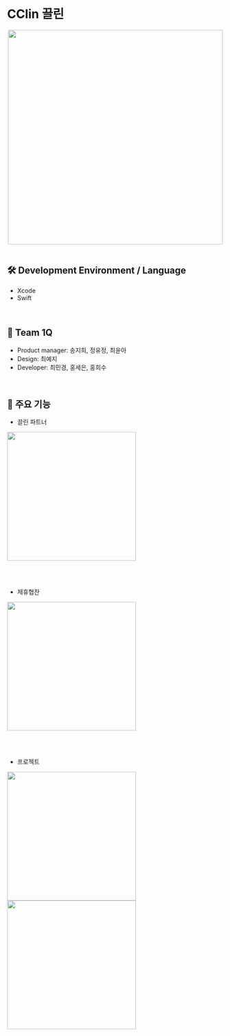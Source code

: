 # CClin 끌린

<center><img src = "https://user-images.githubusercontent.com/66013544/174464133-780e128c-4c8d-44d1-80c6-c86d03d6c1f7.jpeg" width="500"></center>

<br/>

## 🛠  Development Environment / Language
+ Xcode
+ Swift
 
<br/>

## 👥  Team 1Q
+ Product manager: 송지희, 정유정, 최윤아
+ Design: 최예지
+ Developer: 최민경, 홍세은, 홍희수

<br/>

## 🙌  주요 기능
+ 끌린 파트너
<img src = "https://user-images.githubusercontent.com/66013544/174466240-628438a3-ff5f-400e-8f0e-7dea08674330.gif" width="300">

</br></br>

+ 제휴협찬 
<img src = "https://user-images.githubusercontent.com/66013544/174466256-ab117eff-f3e8-40fb-b440-d1cbc25eb79c.gif" width="300">

</br></br>

+ 프로젝트
<img src = "https://user-images.githubusercontent.com/66013544/174466258-938fb6c6-089f-4aa5-873f-9fde51e2dace.gif" width="300">

<img src = "https://user-images.githubusercontent.com/66013544/174466269-9d8d0c54-370c-4496-a426-69145285165e.gif" width="300">

